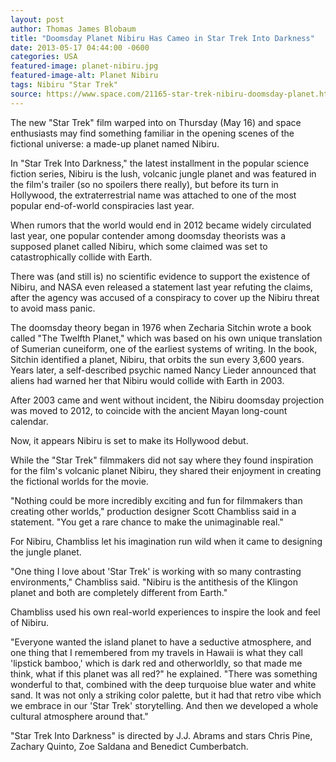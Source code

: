 ```yaml
---
layout: post
author: Thomas James Blobaum 
title: "Doomsday Planet Nibiru Has Cameo in Star Trek Into Darkness"
date: 2013-05-17 04:44:00 -0600
categories: USA
featured-image: planet-nibiru.jpg
featured-image-alt: Planet Nibiru
tags: Nibiru "Star Trek"
source: https://www.space.com/21165-star-trek-nibiru-doomsday-planet.html 
---
```

The new "Star Trek" film warped into on Thursday (May 16) and space enthusiasts may find something familiar in the opening scenes of the fictional universe: a made-up planet named Nibiru.

In "Star Trek Into Darkness," the latest installment in the popular science fiction series, Nibiru is the lush, volcanic jungle planet and was featured in the film's trailer (so no spoilers there really), but before its turn in Hollywood, the extraterrestrial name was attached to one of the most popular end-of-world conspiracies last year. 

<a href="https://www.imdb.com/title/tt1408101/" data-iframely-url></a>

When rumors that the world would end in 2012 became widely circulated last year, one popular contender among doomsday theorists was a supposed planet called Nibiru, which some claimed was set to catastrophically collide with Earth.

There was (and still is) no scientific evidence to support the existence of Nibiru, and NASA even released a statement last year refuting the claims, after the agency was accused of a conspiracy to cover up the Nibiru threat to avoid mass panic. 

The doomsday theory began in 1976 when Zecharia Sitchin wrote a book called "The Twelfth Planet," which was based on his own unique translation of Sumerian cuneiform, one of the earliest systems of writing. In the book, Sitchin identified a planet, Nibiru, that orbits the sun every 3,600 years. Years later, a self-described psychic named Nancy Lieder announced that aliens had warned her that Nibiru would collide with Earth in 2003.

After 2003 came and went without incident, the Nibiru doomsday projection was moved to 2012, to coincide with the ancient Mayan long-count calendar.

<a href="https://en.wikipedia.org/wiki/Nibiru_cataclysm" data-iframely-url></a>

Now, it appears Nibiru is set to make its Hollywood debut.

While the "Star Trek" filmmakers did not say where they found inspiration for the film's volcanic planet Nibiru, they shared their enjoyment in creating the fictional worlds for the movie.

"Nothing could be more incredibly exciting and fun for filmmakers than creating other worlds," production designer Scott Chambliss said in a statement. "You get a rare chance to make the unimaginable real."

For Nibiru, Chambliss let his imagination run wild when it came to designing the jungle planet.

"One thing I love about 'Star Trek' is working with so many contrasting environments," Chambliss said. "Nibiru is the antithesis of the Klingon planet and both are completely different from Earth."

Chambliss used his own real-world experiences to inspire the look and feel of Nibiru.

"Everyone wanted the island planet to have a seductive atmosphere, and one thing that I remembered from my travels in Hawaii is what they call 'lipstick bamboo,' which is dark red and otherworldly, so that made me think, what if this planet was all red?" he explained. "There was something wonderful to that, combined with the deep turquoise blue water and white sand. It was not only a striking color palette, but it had that retro vibe which we embrace in our 'Star Trek' storytelling. And then we developed a whole cultural atmosphere around that."

"Star Trek Into Darkness" is directed by J.J. Abrams and stars Chris Pine, Zachary Quinto, Zoe Saldana and Benedict Cumberbatch.
